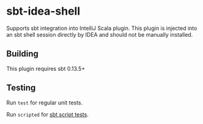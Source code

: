 # sbt-idea-shell

Supports sbt integration into IntelliJ Scala plugin.
This plugin is injected into an sbt shell session directly by IDEA and should not be manually installed.


## Building

This plugin requires sbt 0.13.5+

## Testing

Run `test` for regular unit tests.

Run `scripted` for [sbt script tests](http://www.scala-sbt.org/0.13/docs/Testing-sbt-plugins.html).
